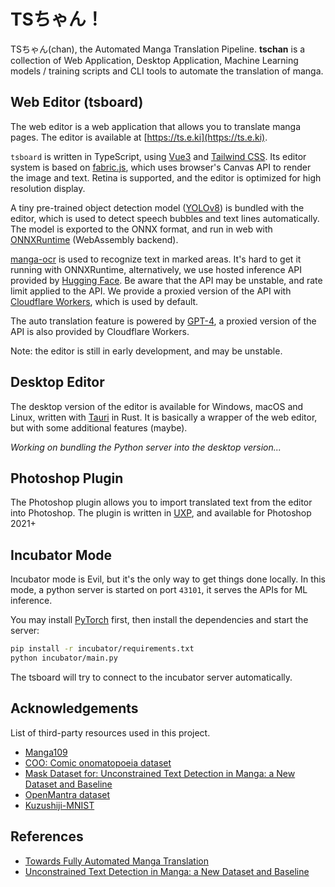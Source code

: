 # TSちゃん！

TSちゃん(chan), the Automated Manga Translation Pipeline.
**tschan** is a collection of Web Application, Desktop Application, Machine Learning models / training scripts and CLI tools to automate the translation of manga.

## Web Editor (tsboard)

The web editor is a web application that allows you to translate manga pages.
The editor is available at [https://ts.e.ki](https://ts.e.ki).

`tsboard` is written in TypeScript, using [Vue3](https://vuejs.org/) and [Tailwind CSS](https://tailwindcss.com/).
Its editor system is based on [fabric.js](http://fabricjs.com/), which uses browser's Canvas API to render the image and text.
Retina is supported, and the editor is optimized for high resolution display.

A tiny pre-trained object detection model ([YOLOv8](https://docs.ultralytics.com/)) is bundled with the editor, which is used to detect speech bubbles and text lines automatically. The model is exported to the ONNX format, and run in web with [ONNXRuntime](https://onnxruntime.ai/) (WebAssembly backend).

[manga-ocr](https://github.com/kha-white/manga-ocr) is used to recognize text in marked areas.
It's hard to get it running with ONNXRuntime, alternatively, we use hosted inference API provided by [Hugging Face](https://huggingface.co/docs/api-inference/index).
Be aware that the API may be unstable, and rate limit applied to the API.
We provide a proxied version of the API with [Cloudflare Workers](https://workers.cloudflare.com/), which is used by default.

The auto translation feature is powered by [GPT-4](https://openai.com/gpt-4), a proxied version of the API is also provided by Cloudflare Workers.

Note: the editor is still in early development, and may be unstable.

## Desktop Editor

The desktop version of the editor is available for Windows, macOS and Linux, written with [Tauri](https://tauri.app/) in Rust.
It is basically a wrapper of the web editor, but with some additional features (maybe).

*Working on bundling the Python server into the desktop version...*

## Photoshop Plugin

The Photoshop plugin allows you to import translated text from the editor into Photoshop.
The plugin is written in [UXP](https://developer.adobe.com/photoshop/uxp/2022/), and available for Photoshop 2021+

## Incubator Mode

Incubator mode is Evil, but it's the only way to get things done locally.
In this mode, a python server is started on port `43101`, it serves the APIs for ML inference.

You may install [PyTorch](https://pytorch.org/get-started/locally/) first, then install the dependencies and start the server:

```bash
pip install -r incubator/requirements.txt
python incubator/main.py
```

The tsboard will try to connect to the incubator server automatically.

## Acknowledgements

List of third-party resources used in this project.

- [Manga109](http://www.manga109.org/en/index.html)
- [COO: Comic onomatopoeia dataset](https://github.com/ku21fan/COO-Comic-Onomatopoeia)
- [Mask Dataset for: Unconstrained Text Detection in Manga: a New Dataset and Baseline](https://zenodo.org/record/4511796)
- [OpenMantra dataset](https://github.com/mantra-inc/open-mantra-dataset)
- [Kuzushiji-MNIST](https://github.com/rois-codh/kmnist)

## References

- [Towards Fully Automated Manga Translation](https://arxiv.org/abs/2012.14271)
- [Unconstrained Text Detection in Manga: a New Dataset and Baseline](https://arxiv.org/abs/2009.04042)
